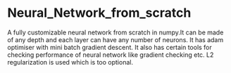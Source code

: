 # Neural_Network_from_scratch


A fully customizable neural network from scratch in numpy.It can be made of any depth and each layer can have any number of neurons. It has adam optimiser with mini batch gradient descent. It also has certain tools for checking performance of neural network like gradient checking etc. L2 regularization is used which is too optional.
